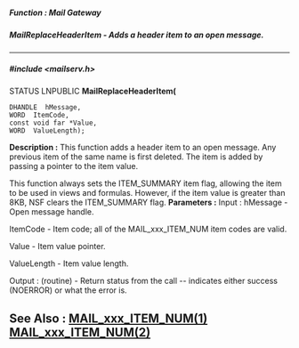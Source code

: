 ##### Function : Mail Gateway
##### MailReplaceHeaderItem - Adds a header item to an open message.
---
##### #include <mailserv.h>
STATUS LNPUBLIC **MailReplaceHeaderItem(**

	DHANDLE  hMessage,
	WORD  ItemCode,
	const void far *Value,
	WORD  ValueLength);
**Description :**
This function adds a header item to an open message.  Any previous item of the 
same name is first deleted.  The item is added by passing a pointer to the item 
value.

This function always sets the ITEM_SUMMARY item flag, allowing the item to be 
used in views and formulas.  However, if the item value is greater than 8KB, 
NSF clears the ITEM_SUMMARY flag.
**Parameters :**
Input :
hMessage  -  Open message handle.

ItemCode  -  Item code; all of the MAIL_xxx_ITEM_NUM item codes are valid.

Value  -  Item value pointer.

ValueLength  -  Item value length.

Output :
(routine)  -  Return status from the call -- indicates either success (NOERROR) or what the error is.


**See Also :**
[MAIL_xxx_ITEM_NUM(1)](D:/md_files/MAIL_xxx_ITEM_NUM(1).md)
[MAIL_xxx_ITEM_NUM(2)](D:/md_files/MAIL_xxx_ITEM_NUM(2).md)
---
